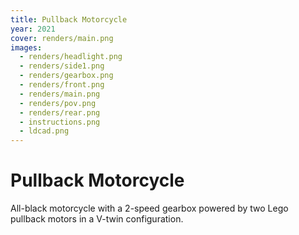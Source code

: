 ```yaml
---
title: Pullback Motorcycle
year: 2021
cover: renders/main.png
images:
  - renders/headlight.png
  - renders/side1.png
  - renders/gearbox.png
  - renders/front.png
  - renders/main.png
  - renders/pov.png
  - renders/rear.png
  - instructions.png
  - ldcad.png
---
```


# Pullback Motorcycle

All-black motorcycle with a 2-speed gearbox powered by two Lego
pullback motors in a V-twin configuration.
